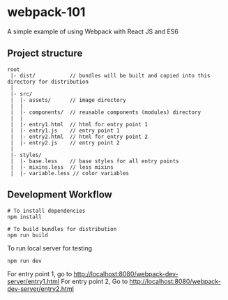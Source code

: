 # webpack-101
A simple example of using Webpack with React JS and ES6

## Project structure

```shell
root
 |- dist/           // bundles will be built and copied into this directory for distribution
 |
 |- src/
 |  |- assets/      // image directory
 |  |
 |  |- components/  // reusable components (modules) directory
 |  |
 |  |- entry1.html  // html for entry point 1
 |  |- entry1.js    // entry point 1
 |  |- entry2.html  // html for entry point 2
 |  |- entry2.js    // entry point 2
 |
 |- styles/
 |  |- base.less    // base styles for all entry points
 |  |- mixins.less  // less mixins 
 |  |- variable.less // color variables
```

## Development Workflow
```shell
# To install dependencies
npm install

# To build bundles for distribution
npm run build
```

To run local server for testing
```
npm run dev
```
For entry point 1, go to [http://localhost:8080/webpack-dev-server/entry1.html](http://localhost:8080/webpack-dev-server/entry1.html)
For entry point 2, Go to [http://localhost:8080/webpack-dev-server/entry2.html](http://localhost:8080/webpack-dev-server/entry2.html)